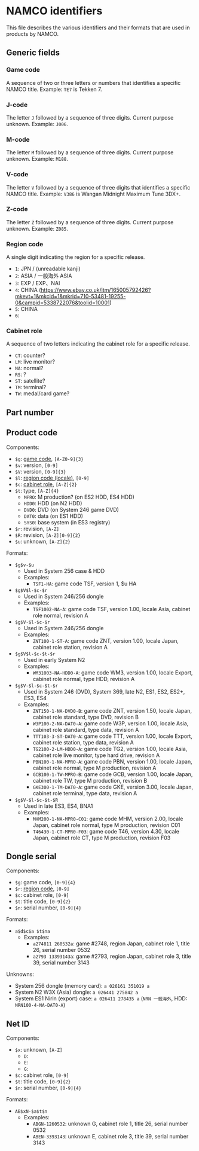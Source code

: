 # NAMCO identifiers

This file describes the various identifiers and their formats that are used in products by NAMCO.

## Generic fields

### Game code

A sequence of two or three letters or numbers that identifies a specific NAMCO title. Example: `TE7` is Tekken 7.

### J-code

The letter `J` followed by a sequence of three digits. Current purpose unknown. Example: `J006`.

### M-code

The letter `M` followed by a sequence of three digits. Current purpose unknown. Example: `M188`.

### V-code

The letter `V` followed by a sequence of three digits that identifies a specific NAMCO title. Example: `V386` is Wangan Midnight Maximum Tune 3DX+.

### Z-code

The letter `Z` followed by a sequence of three digits. Current purpose unknown. Example: `Z085`.

### Region code

A single digit indicating the region for a specific release.

* `1`: JPN / (unreadable kanji)
* `2`: ASIA / 一般海外 ASIA
* `3`: EXP / EXP、NAI
* `4`: CHINA (https://www.ebay.co.uk/itm/165005792426?mkevt=1&mkcid=1&mkrid=710-53481-19255-0&campid=5338722076&toolid=10001)
* `5`: CHINA
* `6`: 

### Cabinet role

A sequence of two letters indicating the cabinet role for a specific release.

* `CT`: counter?
* `LM`: live monitor?
* `NA`: normal?
* `RS`: ?
* `ST`: satellite?
* `TM`: terminal?
* `TW`: medal/card game?

## Part number

## Product code

Components:
- `$g`: [game code](#game-code), `[A-Z0-9]{3}`
- `$v`: version, `[0-9]`
- `$V`: version, `[0-9]{3}`
- `$l`: [region code (locale)](#region-code), `[0-9]`
- `$c`: [cabinet role](#cabinet-role), `[A-Z]{2}`
- `$t`: type, `[A-Z]{4}`
  * `MPRO`: M production? (on ES2 HDD, ES4 HDD)
  * `HDD0`: HDD (on N2 HDD)
  * `DVD0`: DVD (on System 246 game DVD)
  * `DAT0`: data (on ES1 HDD)
  * `SYS0`: base system (in ES3 registry)
- `$r`: revision, `[A-Z]`
- `$R`: revision, `[A-Z][0-9]{2}`
- `$u`: unknown, `[A-Z]{2}`

Formats:
- `$g$v-$u`
  * Used in System 256 case & HDD
  * Examples:
    - `TSF1-HA`: game code TSF, version 1, $u HA
- `$g$V$l-$c-$r`
  * Used in System 246/256 dongle
  * Examples:
    - `TSF1002-NA-A`: game code TSF, version 1.00, locale Asia, cabinet role normal, revision A
- `$g$V-$l-$c-$r`
  * Used in System 246/256 dongle
  * Examples:
    - `ZNT100-1-ST-A`: game code ZNT, version 1.00, locale Japan, cabinet role station, revision A
- `$g$V$l-$c-$t-$r`
  * Used in early System N2
  * Examples:
    - `WM31003-NA-HDD0-A`: game code WM3, version 1.00, locale Export, cabinet role normal, type HDD, revision A
- `$g$V-$l-$c-$t-$r`
  * Used in System 246 (DVD), System 369, late N2, ES1, ES2, ES2+, ES3, ES4
  * Examples:
    - `ZNT150-1-NA-DVD0-B`: game code ZNT, version 1.50, locale Japan, cabinet role standard, type DVD, revision B
    - `W3P100-2-NA-DAT0-A`: game code W3P, version 1.00, locale Asia, cabinet role standard, type data, revision A
    - `TTT103-3-ST-DAT0-A`: game code TTT, version 1.00, locale Export, cabinet role station, type data, revision A
    - `TG2100-2-LM-HDD0-A`: game code TG2, version 1.00, locale Asia, cabinet role live monitor, type hard drive, revision A
    - `PBN100-1-NA-MPRO-A`: game code PBN, version 1.00, locale Japan, cabinet role normal, type M production, revision A
    - `GCB100-1-TW-MPRO-B`: game code GCB, version 1.00, locale Japan, cabinet role TW, type M production, revision B
    - `GKE300-1-TM-DAT0-A`: game code GKE, version 3.00, locale Japan, cabinet role terminal, type data, revision A
- `$g$V-$l-$c-$t-$R`
  * Used in late ES3, ES4, BNA1
  * Examples:
    - `MHM200-1-NA-MPR0-C01`: game code MHM, version 2.00, locale Japan, cabinet role normal, type M production, revision C01
    - `T46430-1-CT-MPR0-F03`: game code T46, version 4.30, locale Japan, cabinet role CT, type M production, revision F03

## Dongle serial

Components:
- `$g`: game code, `[0-9]{4}`
- `$r`: [region code](#region-code), `[0-9]`
- `$c`: cabinet role, `[0-9]`
- `$t`: title code, `[0-9]{2}`
- `$n`: serial number, `[0-9]{4}`

Formats:
- `a$d$c$a $t$na`
  * Examples:
    - `a274811 260532a`: game #2748, region Japan, cabinet role 1, title 26, serial number 0532
    - `a2793 13393143a`: game #2793, region Japan, cabinet role 3, title 39, serial number 3143

Unknowns:
- System 256 dongle (memory card): `a 026161 351019 a`
- System N2 W3X (Asia) dongle: `a 026441 275842 a`
- System ES1 Nirin (export) case: `a 026411 278435 a` (`NRN 一般海外`, HDD: `NRN100-4-NA-DAT0-A`)

## Net ID

Components:
- `$x`: unknown, `[A-Z]`
  * `D`:
  * `E`:
  * `G`:
- `$c`: cabinet role, `[0-9]`
- `$t`: title code, `[0-9]{2}`
- `$n`: serial number, `[0-9]{4}`

Formats:
- `AB$xN-$a$t$n`
  * Examples:
    - `ABGN-1260532`: unknown G, cabinet role 1, title 26, serial number 0532
    - `ABEN-3393143`: unknown E, cabinet role 3, title 39, serial number 3143
